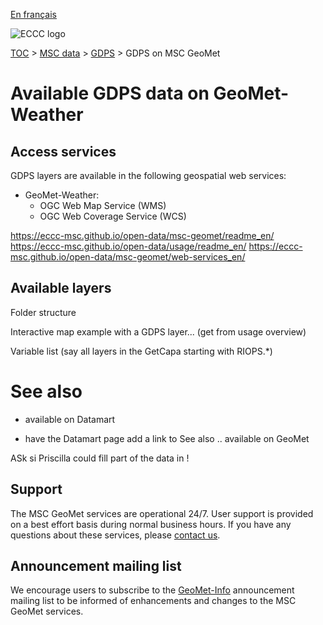 [En français](readme_gdps-geomet_fr.md)

![ECCC logo](../../img_eccc-logo.png)

[TOC](../../readme_en.md) > [MSC data](../readme_en.md) > [GDPS](readme_gdps_en.md) > GDPS on MSC GeoMet

# Available GDPS data on GeoMet-Weather

## Access services

GDPS layers are available in the following geospatial web services:

* GeoMet-Weather:
    * OGC Web Map Service (WMS)
    * OGC Web Coverage Service (WCS)

https://eccc-msc.github.io/open-data/msc-geomet/readme_en/
https://eccc-msc.github.io/open-data/usage/readme_en/
https://eccc-msc.github.io/open-data/msc-geomet/web-services_en/


## Available layers

Folder structure 

Interactive map example with a GDPS layer... (get from usage overview)

Variable list (say all layers in the GetCapa starting with RIOPS.*)



# See also

* available on Datamart

+ have the Datamart page add a link to See also .. available on GeoMet

ASk si Priscilla could fill part of the data in !



## Support

The MSC GeoMet services are operational 24/7. User support is provided on a best effort basis during normal business hours. If you have any questions about these services, please [contact us](https://weather.gc.ca/mainmenu/contact_us_e.html).


## Announcement mailing list

We encourage users to subscribe to the [GeoMet-Info](https://lists.ec.gc.ca/cgi-bin/mailman/listinfo/geomet-info) announcement mailing list to be informed of enhancements and changes to the MSC GeoMet services.